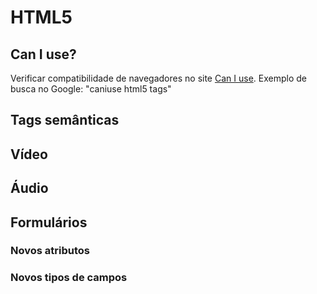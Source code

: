 # HTML5

## Can I use?

Verificar compatibilidade de navegadores no site [Can I use](http://caniuse.com).
Exemplo de busca no Google: "caniuse html5 tags"

## Tags semânticas

## Vídeo

## Áudio

## Formulários

### Novos atributos

### Novos tipos de campos
